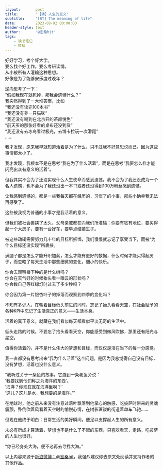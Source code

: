 ```yaml
---
layout:       post
title:        "【转】人生的意义"
subtitle:     "[RT] The meaning of life"
date:         2023-08-02 00:00:00
header-style: text
author:       "@宏桑hit"
tags:
    - 读书笔记
    - 转载
---
```

好好学习，考个好大学。  
要么找个好工作，要么考研读博。  
从小被所有人灌输这种思想。  
好像是为了能够安乐度过晚年？  

逆向思考了一下：  
“假如我现在就死掉，那我会遗憾什么？”  
我突然得到了一大堆答案，比如  
“我还没有读完100本书”  
“我还没有养一只猫咪”  
“我还没有喝到在北京开的茶颜悦色”  
“前天买的那张好看的桌布还没到货”  
“我还没有去冰岛看过极光，去博卡拉玩一次滑翔”  
……  

我才发现，原来我早就知道活着是为了什么，只不过我不好意思说而已。因为这些事情都太小了。  

我才发现，我根本不是在思考“我在为了什么活着”，而是在思考“我要怎么样才能闪亮出众有意义的活着”。  

但我其实不会为了还没实现什么人生使命而感到遗憾。我不会为了我还没成为一个名人遗憾，也不会为了我还没出一本书或者还没得到100万粉丝感到遗憾。  

让我感到遗憾的，都是一些我每天都在经历的，习惯了的小事，那些小确幸我无法再感受了。  

这些被我视为普通的小事才是我活着的意义。  

但我们被社会裹挟了太久，父母亲戚都在向我们所灌输：你要有钱有地位，要买得起一个大房子，要有一台好车，要早点结婚生子。  

被这些动辄需要努力几十年的目标所捆绑，我们慢慢就忘记了享受当下，而被“为什么目标还没实现”所裹挟。  

满脑子都是怎么才能升职加薪，怎么才能有更好的数据，什么时候才能买得起房子，而忽略了每天生活中那些细微的变化，细小的快乐。  

你会去观察楼下种的是什么树吗？  
你会在天气好的时候抬头看一眼云的形状吗？  
你会数自己等红绿灯时过去了多少秒吗？  

你会因为第一片银杏叶子的掉落而观察到四季的变化吗？  

不知有多少人，在朝着目标低头前进的同时，忘记了抬头看看天空，在社会赋予的各种KPI中忘记了生活真正的意义——生活本身。  

活着的真正意义，就藏在我们看似每天都看似平淡无奇的生活中。  

低头走路的时候，不要忘了抬头看看天空，你能感受到微风吹拂，那里还有阳光与星空。  

值得你活着的，并不是什么伟大的梦想和目标，而仅仅是活在当下的每一分感觉。  

我一直都没有思考出来“我为什么活着”这个问题，是因为我总觉得自己没有目标，没有梦想，活着也没什么意义。

“我听过关于一条鱼的故事，它游到一条老鱼旁说：  
‘我要找到他们称之为海洋的东西’。  
‘海洋？你现在就在海洋里啊？’  
‘这儿？这儿是水，我想要的是海洋。’”  

在地球时，他之前从来没有注意过落叶飘落到他掌心的触感，吃披萨时带来的灵魂震颤，卧倒吹着风看着天空时的愉悦心情，在树影斑驳的街道着单车飞驰……

但现在他终于明白：日常生活的美好瞬间，便足以支撑起人生的所有意义。

未必有所成才算活着，梦想也不是什么了不起的东西，只喜欢看天，走路，吃披萨的人生也很好。

“你已经身处大海，便不必再去寻找大海。”

以上内容来源于[新浪微博：@宏桑hit](https://weibo.com/1917062463/LrUcgzhGI)，我强烈建议你去原文处阅读并支持作者的其他作品。